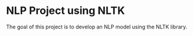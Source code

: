 # NLP Project using NLTK 

The goal of this project is to develop an NLP model using the NLTK library. 
